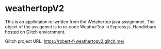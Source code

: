 # weathertopV2
This is an applictaion re-written from the Wetahertop java assignmnet.
The object of the assigemnt is to re-code WeatherTop in Express.js, Handlebars hosted on Glitch enviornment.

Glitch project URL: https://robert-f-weathertopv2.glitch.me/